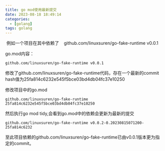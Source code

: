 ```yaml
---
title: go mod使用最新提交
date: 2023-08-18 18:49:14
categories:
  - [golang]
tags: golang
---
```

​
例如一个项目在其中依赖了    github.com/linuxsuren/go-fake-runtime v0.0.1

go.mod内容：

	github.com/linuxsuren/go-fake-runtime v0.0.1

修改了github.com/linuxsuren/go-fake-runtime代码，存在一个最新的commit hash值为25fa814c6232e545f5bce03bd4db04fc37e10250

修改项目中的go.mod
```
github.com/linuxsuren/go-fake-runtime 25fa814c6232e545f5bce03bd4db04fc37e10250
```
然后执行go mod tidy,会看到go.mod中的依赖会更新为最新的提交
```
github.com/linuxsuren/go-fake-runtime v0.0.2-0.20230815071200-25fa814c6232
```
至此项目依赖的github.com/linuxsuren/go-fake-runtime已由v0.0.1版本更为指定的commit。

​
